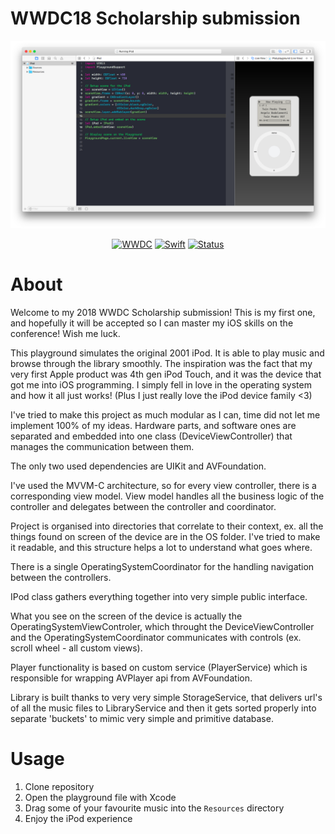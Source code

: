 # WWDC18 Scholarship submission

<p align=center>
<a href="">
<img alt="screenshot" src="screenshot.png">
</a>
</p>
<p align=center>
    <a href="https://developer.apple.com/wwdc/"><img alt="WWDC" src="https://img.shields.io/badge/WWDC-2018-lightgray.svg"></a>
    <a href="https://swift.org"><img alt="Swift" src="https://img.shields.io/badge/Swift-4.0-oragne.svg"></a>
    <a href="https://developer.apple.com/wwdc/scholarships/"><img alt="Status" src="https://img.shields.io/badge/Status-pending-blue.svg"></a>
</p>

# About

Welcome to my 2018 WWDC Scholarship submission! This is my first one, and hopefully it will be accepted so I can master my iOS skills on the conference! Wish me luck.

This playground simulates the original 2001 iPod. It is able to play music and browse through the library smoothly. The inspiration was the fact that my very first Apple product was 4th gen iPod Touch, and it was the device that got me into iOS programming. I simply fell in love in the operating system and how it all just works! (Plus I just really love the iPod device family <3)

I've tried to make this project as much modular as I can, time did not let me implement 100% of my ideas. Hardware parts, and software ones are separated and embedded into one class (DeviceViewController) that manages the communication between them.

The only two used dependencies are UIKit and AVFoundation.

I've used the MVVM-C architecture, so for every view controller, there is a corresponding view model. View model handles all the business logic of the controller and delegates between the controller and coordinator.

Project is organised into directories that correlate to their context, ex. all the things found on screen of the device are in the OS folder. I've tried to make it readable, and this structure helps a lot to understand what goes where.

There is a single OperatingSystemCoordinator for the handling navigation between the controllers.

IPod class gathers everything together into very simple public interface.

What you see on the screen of the device is actually the OperatingSystemViewControler, which throught the DeviceViewController and the OperatingSystemCoordinator communicates with controls (ex. scroll wheel - all custom views).

Player functionality is based on custom service (PlayerService) which is responsible for wrapping AVPlayer api from AVFoundation.

Library is built thanks to very very simple StorageService, that delivers url's of all the music files to LibraryService and then it gets sorted properly into separate 'buckets' to mimic very simple and primitive database.

# Usage

1. Clone repository
2. Open the playground file with Xcode
3. Drag some of your favourite music into the `Resources` directory
4. Enjoy the iPod experience
